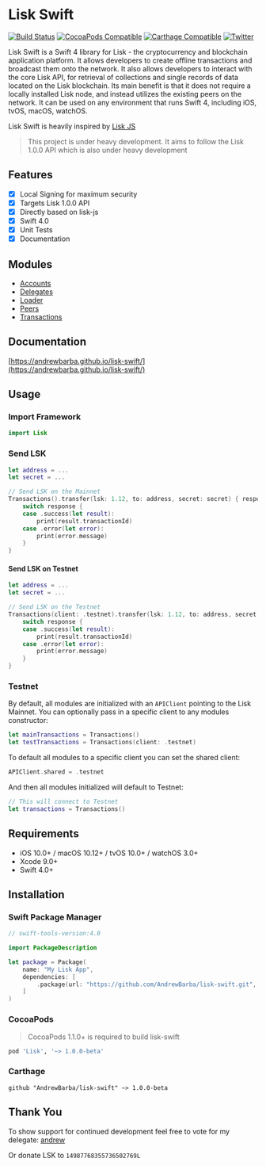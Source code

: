 Lisk Swift
==========

[![Build Status](https://www.bitrise.io/app/b15eedbea467ee22/status.svg?token=RkzlwvQLLXXn5w1J1z2tpQ&branch=master)](https://www.bitrise.io/app/b15eedbea467ee22)
[![CocoaPods Compatible](https://img.shields.io/cocoapods/v/Lisk.svg)](https://img.shields.io/cocoapods/v/Lisk.svg)
[![Carthage Compatible](https://img.shields.io/badge/Carthage-compatible-4BC51D.svg?style=flat)](https://github.com/Carthage/Carthage)
[![Twitter](https://img.shields.io/badge/twitter-@andrew_barba-blue.svg?style=flat)](http://twitter.com/andrew_barba)

Lisk Swift is a Swift 4 library for Lisk - the cryptocurrency and blockchain application platform. It allows developers to create offline transactions and broadcast them onto the network. It also allows developers to interact with the core Lisk API, for retrieval of collections and single records of data located on the Lisk blockchain. Its main benefit is that it does not require a locally installed Lisk node, and instead utilizes the existing peers on the network. It can be used on any environment that runs Swift 4, including iOS, tvOS, macOS, watchOS.

Lisk Swift is heavily inspired by [Lisk JS](https://github.com/LiskHQ/lisk-js)

> This project is under heavy development. It aims to follow the Lisk 1.0.0 API which is also under heavy development

## Features

- [x] Local Signing for maximum security
- [x] Targets Lisk 1.0.0 API
- [x] Directly based on lisk-js
- [x] Swift 4.0
- [x] Unit Tests
- [x] Documentation

## Modules

- [Accounts](https://andrewbarba.github.io/lisk-swift/Structs/Accounts.html)
- [Delegates](https://andrewbarba.github.io/lisk-swift/Structs/Delegates.html)
- [Loader](https://andrewbarba.github.io/lisk-swift/Structs/Loader.html)
- [Peers](https://andrewbarba.github.io/lisk-swift/Structs/Peers.html)
- [Transactions](https://andrewbarba.github.io/lisk-swift/Structs/Transactions.html)

## Documentation

[https://andrewbarba.github.io/lisk-swift/](https://andrewbarba.github.io/lisk-swift/)

## Usage

### Import Framework

```swift
import Lisk
```

### Send LSK

```swift
let address = ...
let secret = ...

// Send LSK on the Mainnet
Transactions().transfer(lsk: 1.12, to: address, secret: secret) { response in
    switch response {
    case .success(let result):
        print(result.transactionId)
    case .error(let error):
        print(error.message)
    }
}
```

#### Send LSK on Testnet

```swift
let address = ...
let secret = ...

// Send LSK on the Testnet
Transactions(client: .testnet).transfer(lsk: 1.12, to: address, secret: secret) { response in
    switch response {
    case .success(let result):
        print(result.transactionId)
    case .error(let error):
        print(error.message)
    }
}
```

### Testnet

By default, all modules are initialized with an `APIClient` pointing to the Lisk Mainnet. You can optionally pass in a specific client to any modules constructor:

```swift
let mainTransactions = Transactions()
let testTransactions = Transactions(client: .testnet)
```

To default all modules to a specific client you can set the shared client:

```swift
APIClient.shared = .testnet
```

And then all modules initialized will default to Testnet:

```swift
// This will connect to Testnet
let transactions = Transactions()
```

## Requirements

- iOS 10.0+ / macOS 10.12+ / tvOS 10.0+ / watchOS 3.0+
- Xcode 9.0+
- Swift 4.0+

## Installation

### Swift Package Manager

```swift
// swift-tools-version:4.0

import PackageDescription

let package = Package(
    name: "My Lisk App",
    dependencies: [
        .package(url: "https://github.com/AndrewBarba/lisk-swift.git", from: "1.0.0")
    ]
)
```

### CocoaPods

> CocoaPods 1.1.0+ is required to build lisk-swift

```ruby
pod 'Lisk', '~> 1.0.0-beta'
```

### Carthage

```ogdl
github "AndrewBarba/lisk-swift" ~> 1.0.0-beta
```

## Thank You

To show support for continued development feel free to vote for my delegate: [andrew](https://explorer.lisk.io/delegate/14987768355736502769L)

Or donate LSK to `14987768355736502769L`
